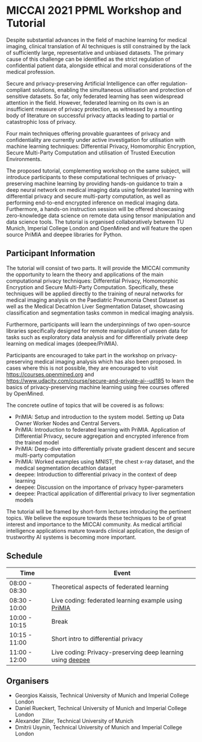 # MICCAI 2021 PPML Workshop and Tutorial

Despite substantial advances in the field of machine learning for medical imaging, clinical translation of AI techniques is still constrained by the lack of sufficiently large, representative and unbiased datasets. The primary cause of this challenge can be identified as the strict regulation of confidential patient data, alongside ethical and moral considerations of the medical profession. 

Secure and privacy-preserving Artificial Intelligence can offer regulation-compliant solutions, enabling the simultaneous utilisation and protection of sensitive datasets. So far, only federated learning has seen widespread attention in the field. However, federated learning on its own is an insufficient measure of privacy protection, as witnessed by a mounting body of literature on successful privacy attacks leading to partial or catastrophic loss of privacy.

Four main techniques offering provable guarantees of privacy and confidentiality are currently under active investigation for utilisation with machine learning techniques: Differential Privacy, Homomorphic Encryption, Secure Multi-Party Computation and utilisation of Trusted Execution Environments. 

The proposed tutorial, complementing workshop on the same subject, will introduce participants to these computational techniques of privacy-preserving machine learning by providing hands-on guidance to train a deep neural network on medical imaging data using federated learning with differential privacy and secure multi-party computation, as well as performing end-to-end encrypted inference on medical imaging data. Furthermore, a hands-on instruction session will be offered showcasing zero-knowledge data science on remote data using tensor manipulation and data science tools. The tutorial is organised collaboratively between TU Munich, Imperial College London and OpenMined and will feature the open source PriMIA and deepee libraries for Python.

## Participant Information

The tutorial will consist of two parts. It will provide the MICCAI community the opportunity to learn the theory and applications of the main computational privacy techniques: Differential Privacy, Homomorphic Encryption and Secure Multi-Party Computation. Specifically, these techniques will be applied directly to the training of neural networks for medical imaging analysis on the Paediatric Pneumonia Chest Dataset as well as the Medical Decathlon Liver Segmentation Dataset, showcasing classification and segmentation tasks common in medical imaging analysis. 

Furthermore, participants will learn the underpinnings of two open-source libraries specifically designed for remote manipulation of unseen data for tasks such as exploratory data analysis and for differentially private deep learning on medical images (deepee/PriMIA).

Participants are encouraged to take part in the workshop on privacy-preserving medical imaging analysis which has also been proposed. In cases where this is not possible, they are encouraged to visit https://courses.openmined.org and https://www.udacity.com/course/secure-and-private-ai--ud185 to learn the basics of privacy-preserving machine learning using free courses offered by OpenMined.

The concrete outline of topics that will be covered is as follows:
- PriMIA: Setup and introduction to the system model. Setting up Data Owner Worker Nodes and Central Servers. 
- PriMIA: Introduction to federated learning with PriMIA. Application of Differential Privacy, secure aggregation and encrypted inference from the trained model
- PriMIA: Deep-dive into differentially private gradient descent and secure multi-party computation
- PriMIA: Worked examples using MNIST, the chest x-ray dataset, and the medical segmentation decathlon dataset
- deepee: Introduction to differential privacy in the context of deep learning
- deepee: Discussion on the importance of privacy hyper-parameters 
- deepee: Practical application of differential privacy to liver segmentation models

The tutorial will be framed by short-form lectures introducing the pertinent topics.
We believe the exposure towards these techniques to be of great interest and importance to the MICCAI community. As medical artificial intelligence applications mature towards clinical application, the design of trustworthy AI systems is becoming more important. 

## Schedule

| Time | Event |
| --- | --- |
| 08:00 - 08:30 | Theoretical aspects of federated learning |
| 08:30 - 10:00 | Live coding: federated learning example using [PriMIA](https://github.com/gkaissis/PriMIA) |
| 10:00 - 10:15 | Break |
| 10:15 - 11:00 | Short intro to differential privacy |
| 11:00 - 12:00 | Live coding: Privacy-preserving deep learning using [deepee](https://github.com/gkaissis/deepee) |

## Organisers
- Georgios Kaissis, Technical University of Munich and Imperial College London
- Daniel Rueckert, Technical University of Munich and Imperial College London
- Alexander Ziller, Technical University of Munich
- Dmitrii Usynin, Technical University of Munich and Imperial College London
